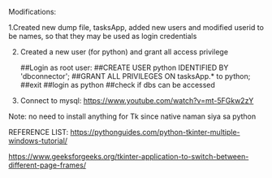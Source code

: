 Modifications:

1.Created new dump file, tasksApp, added new users and modified userid to be names, so that they may be used as login credentials

2. Created a new user (for python) and grant all access privilege 

    ##Login as root user:
    ##CREATE USER python IDENTIFIED BY 'dbconnector';
    ##GRANT ALL PRIVILEGES ON tasksApp.* to python;
    ##exit
    ##login as python
    ##check if dbs can be accessed

3. Connect to mysql: https://www.youtube.com/watch?v=mt-5FGkw2zY

Note: no need to install anything for Tk since native naman siya sa python

REFERENCE LIST:
https://pythonguides.com/python-tkinter-multiple-windows-tutorial/

https://www.geeksforgeeks.org/tkinter-application-to-switch-between-different-page-frames/